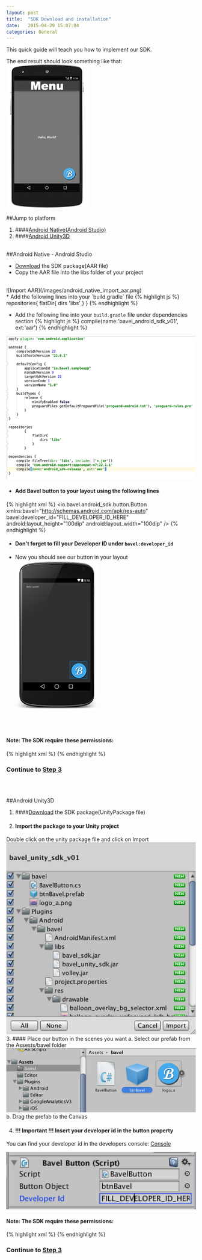 ```yaml
---
layout: post
title:  "SDK Download and installation"
date:   2015-04-29 15:07:04
categories: General
---
```


This quick guide will teach you how to implement our SDK.

The end result should look something like that:
![Example App](/images/example_app.png)

##Jump to platform
1. ####[Android Native(Android Studio)](#android-native---android-studio)
2. ####[Android Unity3D](#android-unity3d)
<br><br>

##Android Native - Android Studio
* [Download](http://bit.ly/1Ea6vR5) the SDK package(AAR file)
* Copy the AAR file into the libs folder of your project
<br/>
![Import AAR](/images/android_native_import_aar.png)
<br/>
* Add the following lines into your `build.gradle` file
{% highlight js %}
repositories{
    flatDir{
        dirs 'libs'
    }
}
{% endhighlight %}

* Add the following line into your `build.gradle` file under dependencies section
{% highlight js %}
compile(name:'bavel_android_sdk_v01', ext:'aar')
{% endhighlight %}

![build.gradle](/images/android_native_build_gradle.png)


* #### Add Bavel button to your layout using the following lines
{% highlight xml %}
<io.bavel.android_sdk.button.Button
    xmlns:bavel="http://schemas.android.com/apk/res-auto"
    bavel:developer_id="FILL_DEVELOPER_ID_HERE"
    android:layout_height="100dip"
    android:layout_width="100dip" />
{% endhighlight %}

* #### Don't forget to fill your Developer ID under `bavel:developer_id`
* Now you should see our button in your layout
![native android final result](/images/android_native_final_result.png)


<br><br>

#### Note: The SDK require these permissions:
{% highlight xml %}
<uses-permission android:name="android.permission.INTERNET" />
<uses-permission android:name="android.permission.ACCESS_NETWORK_STATE"/>
{% endhighlight %}


### Continue to [Step 3](/getting-started/#step-3)

<br/><br/>


##Android Unity3D
1. ####[Download](http://bit.ly/1Kbb6uO) the SDK package(UnityPackage file)
2. #### Import the package to your Unity project
Double click on the unity package file and click on Import
![Import Package](/images/unity_import.png)
3. #### Place our button in the scenes you want
  a. Select our prefab from the Assests/bavel folder
  ![Prefab Selection](/images/unity_prefab.png)
  b. Drag the prefab to the Canvas

4. #### !!! Important !!! Insert your developer id in the button property
  You can find your developer id in the developers console: [Console](http://www.bavel.io/developers)

![Button Developer Id](/images/unity_dev_id.png)

#### Note: The SDK require these permissions:
{% highlight xml %}
<uses-permission android:name="android.permission.INTERNET" />
<uses-permission android:name="android.permission.ACCESS_NETWORK_STATE"/>
{% endhighlight %}

### Continue to [Step 3](/getting-started/#step-3)
